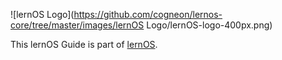 ![lernOS Logo](https://github.com/cogneon/lernos-core/tree/master/images/lernOS Logo/lernOS-logo-400px.png)

This lernOS Guide is part of [lernOS](https://lernos.org).
